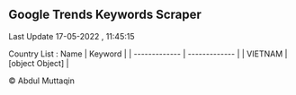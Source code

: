 

## Google Trends Keywords Scraper 
 
Last Update 17-05-2022 , 11:45:15

Country List :
 Name  | Keyword |
| ------------- | ------------- |
| VIETNAM | [object Object] |



© Abdul Muttaqin 
